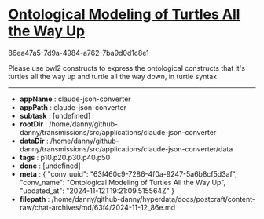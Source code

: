 # [Ontological Modeling of Turtles All the Way Up](https://claude.ai/chat/63f460c9-7286-4f0a-9247-5a6b8cf5d3af)

86ea47a5-7d9a-4984-a762-7ba9d0d1c8e1

Please use owl2 constructs to express the ontological constructs that it's turtles all the way up and turtle all the way down, in turtle syntax

---

* **appName** : claude-json-converter
* **appPath** : claude-json-converter
* **subtask** : [undefined]
* **rootDir** : /home/danny/github-danny/transmissions/src/applications/claude-json-converter
* **dataDir** : /home/danny/github-danny/transmissions/src/applications/claude-json-converter/data
* **tags** : p10.p20.p30.p40.p50
* **done** : [undefined]
* **meta** : {
  "conv_uuid": "63f460c9-7286-4f0a-9247-5a6b8cf5d3af",
  "conv_name": "Ontological Modeling of Turtles All the Way Up",
  "updated_at": "2024-11-12T19:21:09.515564Z"
}
* **filepath** : /home/danny/github-danny/hyperdata/docs/postcraft/content-raw/chat-archives/md/63f4/2024-11-12_86e.md